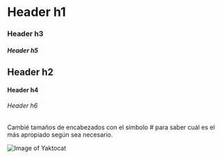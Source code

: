 # Header h1
### Header h3
##### Header h5
## Header h2
#### Header h4
###### Header h6

Cambié tamaños de encabezados con el símbolo # para saber cuál es el más apropiado según sea necesario.



![Image of Yaktocat](https://octodex.github.com/images/yaktocat.png)
